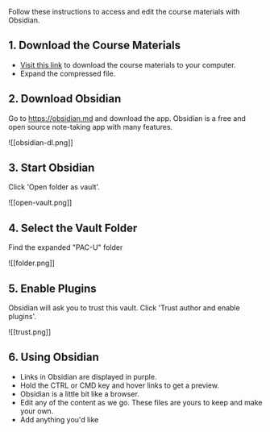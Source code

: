 Follow these instructions to access and edit the course materials with Obsidian.

## 1. Download the Course Materials

- [Visit this link](https://github.com/cmadland/PAC-U/archive/refs/heads/main.zip) to download the course materials to your computer.
- Expand the compressed file.

## 2. Download Obsidian
Go to <https://obsidian.md> and download the app. Obsidian is a free and open source note-taking app with many features.

![[obsidian-dl.png]]

## 3. Start Obsidian

Click 'Open folder as vault'.


![[open-vault.png]]

## 4. Select the Vault Folder

Find the expanded "PAC-U" folder

![[folder.png]]

## 5. Enable Plugins

Obsidian will ask you to trust this vault. Click 'Trust author and enable plugins'.

![[trust.png]]

## 6. Using Obsidian

- Links in Obsidian are displayed in purple.
- Hold the CTRL or CMD key and hover links to get a preview.
- Obsidian is a little bit like a browser.
- Edit any of the content as we go. These files are yours to keep and make your own.
- Add anything you'd like